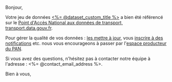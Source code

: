 Bonjour,

Votre jeu de données [<%= @dataset_custom_title %>](<%= @dataset_url %>) a bien été référencé sur le [Point d'Accès National aux données de transport, transport.data.gouv.fr](https://doc.transport.data.gouv.fr/le-point-d-acces-national/generalites/le-point-dacces-national).

Pour gérer la qualité de vos données : [les mettre à jour](https://doc.transport.data.gouv.fr/producteurs/mettre-a-jour-des-donnees), vous [inscrire à des notifications](https://doc.transport.data.gouv.fr/administration-des-donnees/procedures-de-publication/gerer-la-qualite-des-donnees#sinscrire-aux-notifications) etc. nous vous encourageons à passer par l'[espace producteur du PAN](https://transport.data.gouv.fr/espace_producteur).

Si vous avez des questions, n'hésitez pas à contacter notre équipe à l'adresse : <%= @contact_email_address %>.

Bien à vous,
